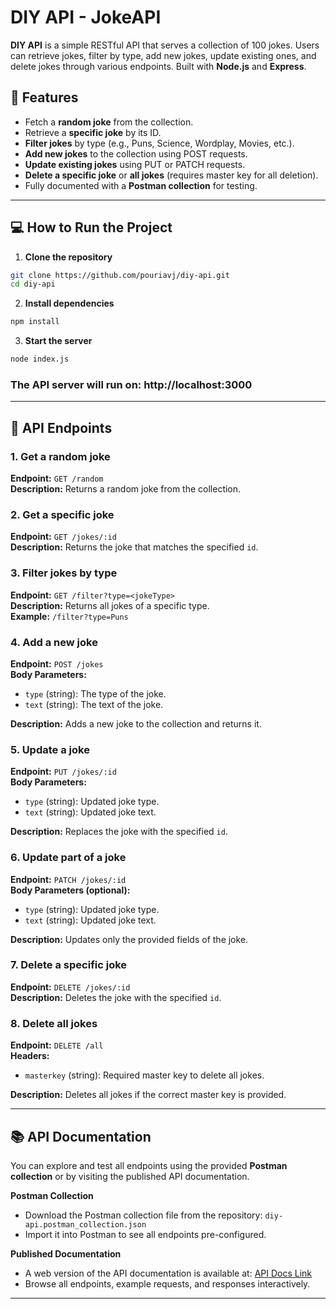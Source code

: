 # DIY API - JokeAPI



**DIY API** is a simple RESTful API that serves a collection of 100 jokes. Users can retrieve jokes, filter by type, add new jokes, update existing ones, and delete jokes through various endpoints. Built with **Node.js** and **Express**.


## 🚀 Features

- Fetch a **random joke** from the collection.
- Retrieve a **specific joke** by its ID.
- **Filter jokes** by type (e.g., Puns, Science, Wordplay, Movies, etc.).
- **Add new jokes** to the collection using POST requests.
- **Update existing jokes** using PUT or PATCH requests.
- **Delete a specific joke** or **all jokes** (requires master key for all deletion).
- Fully documented with a **Postman collection** for testing.

---


## 💻 How to Run the Project

1. **Clone the repository**
```bash
git clone https://github.com/pouriavj/diy-api.git
cd diy-api
```
2. **Install dependencies**
```bash
npm install
```
3. **Start the server**
```bash
node index.js
```
### The API server will run on: http://localhost:3000

---


## 🚀 API Endpoints

### 1. Get a random joke
**Endpoint:** `GET /random`  
**Description:** Returns a random joke from the collection.

### 2. Get a specific joke
**Endpoint:** `GET /jokes/:id`  
**Description:** Returns the joke that matches the specified `id`.

### 3. Filter jokes by type
**Endpoint:** `GET /filter?type=<jokeType>`  
**Description:** Returns all jokes of a specific type.  
**Example:** `/filter?type=Puns`

### 4. Add a new joke
**Endpoint:** `POST /jokes`  
**Body Parameters:**
- `type` (string): The type of the joke.
- `text` (string): The text of the joke.

**Description:** Adds a new joke to the collection and returns it.

### 5. Update a joke
**Endpoint:** `PUT /jokes/:id`  
**Body Parameters:**
- `type` (string): Updated joke type.
- `text` (string): Updated joke text.

**Description:** Replaces the joke with the specified `id`.

### 6. Update part of a joke
**Endpoint:** `PATCH /jokes/:id`  
**Body Parameters (optional):**
- `type` (string): Updated joke type.
- `text` (string): Updated joke text.

**Description:** Updates only the provided fields of the joke.

### 7. Delete a specific joke
**Endpoint:** `DELETE /jokes/:id`  
**Description:** Deletes the joke with the specified `id`.

### 8. Delete all jokes
**Endpoint:** `DELETE /all`  
**Headers:**
- `masterkey` (string): Required master key to delete all jokes.

**Description:** Deletes all jokes if the correct master key is provided.

---
## 📚 API Documentation

You can explore and test all endpoints using the provided **Postman collection** or by visiting the published API documentation.

**Postman Collection**  
- Download the Postman collection file from the repository: `diy-api.postman_collection.json`  
- Import it into Postman to see all endpoints pre-configured.

**Published Documentation**  
- A web version of the API documentation is available at: [API Docs Link](your-docs-link-here)  
- Browse all endpoints, example requests, and responses interactively.
---

